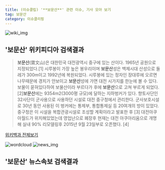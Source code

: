 ```yaml
---
title: (이슈클립) '**보문산**' 관련 이슈, 기사 모아 보기
tag: 보문산
category: 이슈클리핑
---
```

![wiki_img](https://user-images.githubusercontent.com/42597476/44503234-41136a80-a6d0-11e8-9071-6fc6418eafe4.png)
## **'**보문산**'** 위키피디아 검색결과
>**보문산**(寶文山)은 대한민국 대전광역시 중구에 있는 산이다. 1965년 공원으로 지정되었다.[1] 시루봉이 가장 높은 봉우리이며 **보문산**성은 백제시대 산성으로 둘레가 300m이고 1992년에 복원되었다. 시루봉에 있는 정자인 장대루에 오르면 나무때문에 경치가 안보이고 **보문산**성에 가면 대전 시가지를 한눈에 볼 수 있다.보물이 묻혀있다하여 보물산이라 부르다가 후에 **보문산**으로 고쳐 부르게 되었다.[2]**보문산**에는 9354m2(3000평 규모)에 달하는 지하벙커가 있다. 향토사단인 32사단이 군사용으로 사용하던 시설로 대전 중구청에서 관리한다. 군사보호시설로 30년 동안 사용된 이 벙커에는 통제부, 통합통제실 등 20여개의 방이 있었다. 중구청은 이 시설을 복합관광시설로 조성할 계획이라고 발표한 후 [3] 대전아쿠아월드가 위치해있었는데 영업난으로 폐장후 현재는 대전 아쿠아리움으로 개명해 실내 90% 리모델링후 2015년 9월 23일부로 오픈했다. [4]

<a href="https://ko.wikipedia.org/wiki/보문산" target="_blank">위키백과 전체보기</a>

![wordcloud](https://s3.ap-northeast-2.amazonaws.com/lyrics101-wordcloud/2018-09-18-1537263790.png)
![news_img](https://user-images.githubusercontent.com/42597476/44507050-1206f400-a6e4-11e8-8d98-7ffbfebb353f.png)
## **'**보문산**'** 뉴스속보 검색결과

